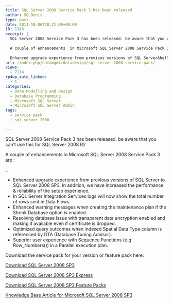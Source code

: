 ```yaml
---
title: SQL Server 2008 Service Pack 3 has been released
author: SQLDenis
type: post
date: 2011-10-06T20:21:00+00:00
ID: 1343
excerpt: |
  SQL Server 2008 Service Pack 3 has been released. be aware that you can't use this for SQL Server 2008 R2
  
  A couple of enhancements  in Microsoft SQL Server 2008 Service Pack 3 are :
  
  Enhanced upgrade experience from previous versions of SQL Server&hellip;
url: /index.php/datamgmt/datadesign/sql-server-2008-service-pack/
views:
  - 7114
rp4wp_auto_linked:
  - 1
categories:
  - Data Modelling and Design
  - Database Programming
  - Microsoft SQL Server
  - Microsoft SQL Server Admin
tags:
  - service pack
  - sql server 2008

---
```

SQL Server 2008 Service Pack 3 has been released. be aware that you can&#8217;t use this for SQL Server 2008 R2

A couple of enhancements in Microsoft SQL Server 2008 Service Pack 3 are :

_</p> 

  * Enhanced upgrade experience from previous versions of SQL Server to SQL Server 2008 SP3. In addition, we have increased the performance & reliability of the setup experience.
  * In SQL Server Integration Services logs will now show the total number of rows sent in Data Flows. 
  * Enhanced warning messages when creating the maintenance plan if the Shrink Database option is enabled.
  * Resolving database issue with transparent data encryption enabled and making it available even if certificate is dropped.
  * Optimized query outcomes when indexed Spatial Data Type column is referenced by DTA (Database Tuning Advisor).
  * Superior user experience with Sequence Functions (e.g Row_Numbers()) in a Parallel execution plan.
</em></ul> 

Download the service pack for your version or feature pack here:

[Download SQL Server 2008 SP3][1]

[Download SQL Server 2008 SP3 Express][2]

[Download SQL Server 2008 SP3 Feature Packs][3]

[Knowledge Base Article for Microsoft SQL Server 2008 SP3][4]

 [1]: http://www.microsoft.com/download/en/details.aspx?displaylang=en&id=27594
 [2]: http://go.microsoft.com/fwlink/?LinkId=226851
 [3]: http://go.microsoft.com/fwlink/?LinkId=229309
 [4]: http://support.microsoft.com/kb/2546951